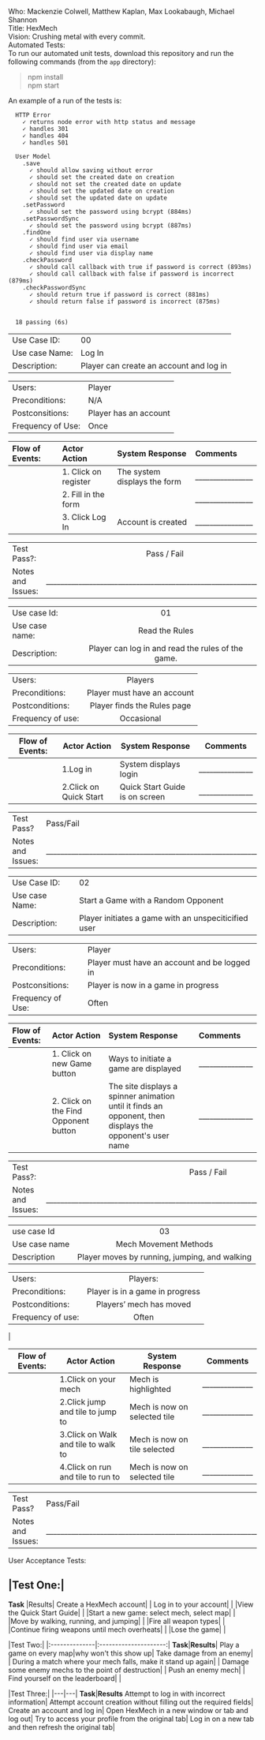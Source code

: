 Who: Mackenzie Colwell, Matthew Kaplan, Max Lookabaugh, Michael Shannon  
Title: HexMech  
Vision: Crushing metal with every commit.  
Automated Tests:   
To run our automated unit tests, download this repository and run the following commands (from the `app` directory):
>npm install  
>npm start

An example of a run of the tests is:

```
  HTTP Error
    ✓ returns node error with http status and message
    ✓ handles 301
    ✓ handles 404
    ✓ handles 501

  User Model
    .save
      ✓ should allow saving without error
      ✓ should set the created date on creation
      ✓ should not set the created date on update
      ✓ should set the updated date on creation
      ✓ should set the updated date on update
    .setPassword
      ✓ should set the password using bcrypt (884ms)
    .setPasswordSync
      ✓ should set the password using bcrypt (887ms)
    .findOne
      ✓ should find user via username
      ✓ should find user via email
      ✓ should find user via display name
    .checkPassword
      ✓ should call callback with true if password is correct (893ms)
      ✓ should call callback with false if password is incorrect (879ms)
    .checkPasswordSync
      ✓ should return true if password is correct (881ms)
      ✓ should return false if password is incorrect (875ms)


  18 passing (6s)
```

|                |                                         |
| :------------- | :-------------------------------------- |
|   Use Case ID: | 00                                      |
| Use case Name: | Log In                                  |
|   Description: | Player can create an account and log in |

|                    |                                         |
| :----------------- | :-------------------------------------- |
|            Users:  | Player                                  |
|   Preconditions:   | N/A                                     |
|  Postconsitions:   | Player has an account                   |
| Frequency of Use:  | Once                                    |

|   Flow of Events:    | Actor Action          | System Response                 | Comments                |
| :------------------- | :-------------------- | :------------------------------ | :---------------------- |
|                      |  1. Click on register | The system displays the form | ________________      |
|                      |  2. Fill in the form  |                              | ________________      |
|                      |  3. Click Log In      | Account is created           | ________________      |

|                      |                                                                    |
| :------------------- | :----------------------------------------------------------------: |
|         Test Pass?:  | Pass / Fail                                                        |
|   Notes and Issues:  | __________________________________________________________________ |





|                |               |
| -------------- |:-------------:|
| Use case Id:   | 01                                                 |
| Use case name: | Read the Rules                                     |
| Description:   | Player can log in and read the rules of the game.  |

|                  |                            |
|------------------|:--------------------------:|
| Users:            | Players                    |
| Preconditions:    | Player must have an account|
| Postconditions:   | Player finds the Rules page|
| Frequency of use: | Occasional                 |

| Flow of Events:  | Actor Action                 | System Response               | Comments         |
|------------------|------------------------------|-------------------------------|------------------| 
|                  | 1.Log in                     | System displays login         | _______________  |
|                  | 2.Click on Quick Start       | Quick Start Guide is on screen| _______________  |

|                  |                                                        |
|------------------|-------------------------------------------------------------------| 
| Test Pass?       | Pass/Fail                                                          |
|Notes and Issues: |___________________________________________________________________|                          





|                |                                                      |
| :------------- | :--------------------------------------------------- |
|   Use Case ID: | 02                                                   |
| Use case Name: | Start a Game with a Random Opponent                  |
|   Description: | Player initiates a game with an unspeciticified user |

|                    |                                              |
| :----------------- | :------------------------------------------- |
|            Users:  | Player                                       |
|   Preconditions:   | Player must have an account and be logged in |
|  Postconsitions:   | Player is now in a game in progress          |
| Frequency of Use:  | Often                                        |

| Flow of Events: | Actor Action                         | System Response                       | Comments      |
| :-------------- | :----------------------------------- | :------------------------------------ |:------------- |
|                 | 1. Click on new Game button          | Ways to initiate a game are displayed | _______________              |
|                 | 2. Click on the Find Opponent button | The site displays a spinner animation until it finds an opponent, then displays the opponent's user name | _______________ |

|                      |                                                                                            |
| :------------------- | :-----------------------------------------------------------------------------------------:|
|         Test Pass?:  | Pass / Fail                                                                                |
|   Notes and Issues:  | __________________________________________________________________________________________ |





|               |               |
| ------------- |:-------------:|
| use case Id   | 03                                             |
| Use case name |  Mech Movement Methods                         |
| Description   | Player moves by running, jumping, and walking  |

|                   |                                 |
|-------------------|:-------------------------------:|
| Users:            | Players:                        |
| Preconditions:    | Player is in a game in progress |
| Postconditions:   | Players’ mech has moved         |
| Frequency of use: | Often                           |
|

| Flow of Events:  | Actor Action                         | System Response               | Comments         |
|------------------|--------------------------------------|-------------------------------|------------------| 
|                  | 1.Click on your mech                 | Mech is highlighted           | ______________           |
|                  | 2.Click jump and tile to jump to     | Mech is now on selected tile  | ______________                 |
|                  | 3.Click on Walk and tile to walk to  | Mech is now on tile selected  | ______________                 |
|                  | 4.Click on run and tile to run to    | Mech is now on selected tile  | ______________                 |

|                  |                                                        |
|------------------|--------------------------------------------------------| 
| Test Pass?       | Pass/Fail                                              |
|Notes and Issues: |___________________________________________________________________________|                          


User Acceptance Tests:  

|Test One:|
------------------------------------
**Task**                                     |Results|
Create a HexMech account|         |
Log in to your account| |
|View the Quick Start Guide| |
|Start a new game: select mech, select map| |
|Move by walking, running, and jumping| |
|Fire all weapon types| |
|Continue firing weapons until mech overheats| |
|Lose the game| |

|Test Two:|
|:--------------|:---------------------:|
**Task**|**Results**|
Play a game on every map|why won't this show up|
Take damage from an enemy|  |
During a match where your mech falls, make it stand up again|  |
Damage some enemy mechs to the point of destruction|  |
Push an enemy mech|  |
Find yourself on the leaderboard|  |

|Test Three:|
|---|---|
**Task**|**Results**
Attempt to log in with incorrect information| 
Attempt account creation without filling out the required fields|
Create an account and log in|
Open HexMech in a new window or tab and log out|
Try to access your profile from the original tab|
Log in on a new tab and then refresh the original tab|
